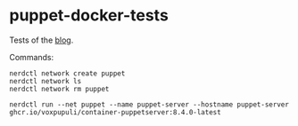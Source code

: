 # puppet-docker-tests

Tests of the [blog](https://www.puppet.com/blog/puppet-docker).

Commands:
```shell
nerdctl network create puppet
nerdctl network ls
nerdctl network rm puppet

nerdctl run --net puppet --name puppet-server --hostname puppet-server ghcr.io/voxpupuli/container-puppetserver:8.4.0-latest
```
